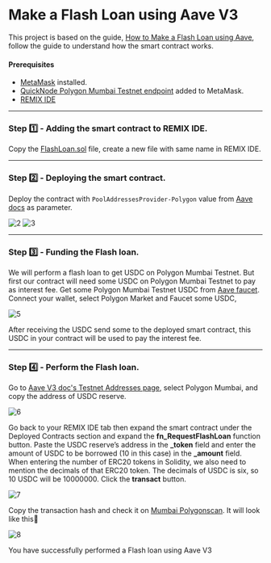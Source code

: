# Make a Flash Loan using Aave V3

This project is based on the guide, [How to Make a Flash Loan using Aave](https://www.quicknode.com/guides/defi/how-to-make-a-flash-loan-using-aave?utm_source=qn-github&utm_campaign=flash_loan&utm_content=sign-up&utm_medium=generic), follow the guide to understand how the smart contract works.

#### Prerequisites
- [MetaMask](https://metamask.io/) installed.
- [QuickNode Polygon Mumbai Testnet endpoint](https://www.quicknode.com/?utm_source=qn-github&utm_campaign=aave_flash_loan&utm_content=sign-up&utm_medium=generic) added to MetaMask.
- [REMIX IDE](https://remix.ethereum.org/)

---
### Step 1️⃣ - Adding the smart contract to REMIX IDE.

Copy the [FlashLoan.sol](https://github.com/quiknode-labs/qn-guide-examples/blob/main/ethereum/aave-flash-loan/FlashLoan.sol) file, create a new file with same name in REMIX IDE.

---
### Step 2️⃣ - Deploying the smart contract.

Deploy the contract with `PoolAddressesProvider-Polygon` value from [Aave docs](https://docs.aave.com/developers/deployed-contracts/v3-testnet-addresses) as parameter.

![2](https://user-images.githubusercontent.com/41318044/221353771-f2ea1233-ca98-46cb-b087-bdb340d72db4.png)
![3](https://user-images.githubusercontent.com/41318044/221353772-7fa5c127-f64a-432e-ba92-12092fe8b2bb.png)

---
### Step 3️⃣ - Funding the Flash loan. 

We will perform a flash loan to get USDC on Polygon Mumbai Testnet. But first our contract will need some USDC on Polygon Mumbai Testnet to pay as interest fee.
Get some Polygon Mumbai Testnet USDC from [Aave faucet](https://staging.aave.com/faucet/). Connect your wallet, select Polygon Market and Faucet some USDC,

![5](https://user-images.githubusercontent.com/41318044/221354039-ccac56c9-c4fa-4ff1-8955-e91877309d9c.png)

After receiving the USDC send some to the deployed smart contract, this USDC in your contract will be used to pay the interest fee.

---
### Step 4️⃣ - Perform the Flash loan.

Go to [Aave V3 doc's Testnet Addresses page](https://docs.aave.com/developers/deployed-contracts/v3-testnet-addresses), select Polygon Mumbai, and copy the address of USDC reserve.

![6](https://user-images.githubusercontent.com/41318044/221354212-922675fb-b725-4496-831e-84b819d30b63.png)

Go back to your REMIX IDE tab then expand the smart contract under the Deployed Contracts section and expand the **fn_RequestFlashLoan** function button. Paste the USDC reserve’s address in the **_token** field and enter the amount of USDC to be borrowed (10 in this case) in the **_amount** field. When entering the number of ERC20 tokens in Solidity, we also need to mention the decimals of that ERC20 token. The decimals of USDC is six, so 10 USDC will be 10000000. Click the **transact** button.

![7](https://user-images.githubusercontent.com/41318044/221354253-d651e5e0-8f49-4be4-a5d0-98dcfb08f463.png)

Copy the transaction hash and check it on [Mumbai Polygonscan](https://mumbai.polygonscan.com/). It will look like this🔽

![8](https://user-images.githubusercontent.com/41318044/221354364-bb219ed0-1a39-4f38-80df-fa80d2a8581f.png)

You have successfully performed a Flash loan using Aave V3
